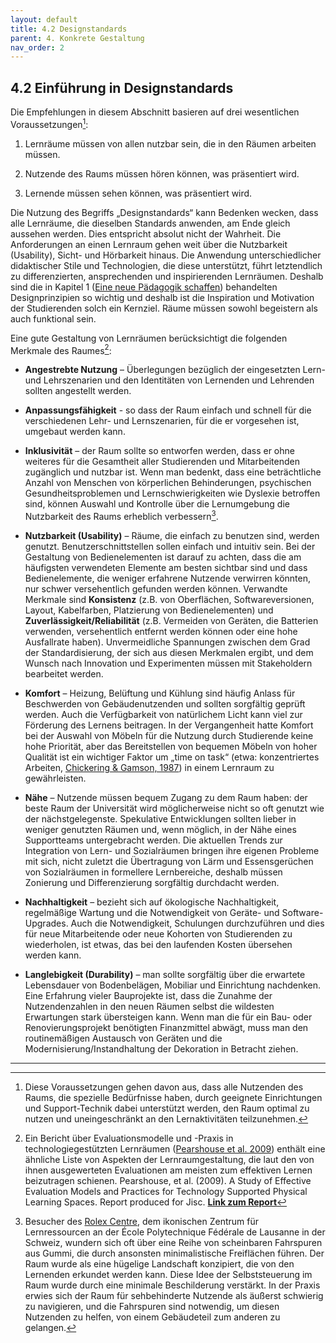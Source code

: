 ```yaml
---
layout: default
title: 4.2 Designstandards
parent: 4. Konkrete Gestaltung
nav_order: 2
---
```

## 4.2 Einführung in Designstandards

Die Empfehlungen in diesem Abschnitt basieren auf drei wesentlichen
Voraussetzungen[^8]:

1.  Lernräume müssen von allen nutzbar sein, die in den Räumen arbeiten
    müssen.

2.  Nutzende des Raums müssen hören können, was präsentiert wird.

3.  Lernende müssen sehen können, was präsentiert wird.

Die Nutzung des Begriffs „Designstandards“ kann Bedenken wecken, dass
alle Lernräume, die dieselben Standards anwenden, am Ende gleich
aussehen werden. Dies entspricht absolut nicht der Wahrheit. Die
Anforderungen an einen Lernraum gehen weit über die Nutzbarkeit
(Usability), Sicht- und Hörbarkeit hinaus. Die Anwendung
unterschiedlicher didaktischer Stile und Technologien, die diese
unterstützt, führt letztendlich zu differenzierten, ansprechenden und
inspirierenden Lernräumen. Deshalb sind die in Kapitel 1
([Eine neue Pädagogik schaffen](../01_Paedagogik/00_Paedagogik.md))
behandelten Designprinzipien so wichtig und deshalb
ist die Inspiration und Motivation der Studierenden solch ein Kernziel.
Räume müssen sowohl begeistern als auch funktional sein.

Eine gute Gestaltung von Lernräumen berücksichtigt die folgenden
Merkmale des Raumes[^9]:

-   **Angestrebte Nutzung** – Überlegungen bezüglich der eingesetzten
    Lern- und Lehrszenarien und den Identitäten von Lernenden und
    Lehrenden sollten angestellt werden.

-   **Anpassungsfähigkeit** - so dass der Raum einfach und schnell für
    die verschiedenen Lehr- und Lernszenarien, für die er vorgesehen
    ist, umgebaut werden kann.

-   **Inklusivität** – der Raum sollte so entworfen werden, dass er ohne
    weiteres für die Gesamtheit aller Studierenden und Mitarbeitenden
    zugänglich und nutzbar ist. Wenn man bedenkt, dass eine
    beträchtliche Anzahl von Menschen von körperlichen Behinderungen,
    psychischen Gesundheitsproblemen und Lernschwierigkeiten wie
    Dyslexie betroffen sind, können Auswahl und Kontrolle über die
    Lernumgebung die Nutzbarkeit des Raums erheblich verbessern[^10].

-   **Nutzbarkeit (Usability)** – Räume, die einfach zu benutzen sind,
    werden genutzt. Benutzerschnittstellen sollen einfach und intuitiv
    sein. Bei der Gestaltung von Bedienelementen ist darauf zu achten,
    dass die am häufigsten verwendeten Elemente am besten sichtbar sind
    und dass Bedienelemente, die weniger erfahrene Nutzende verwirren
    könnten, nur schwer versehentlich gefunden werden können. Verwandte
    Merkmale sind **Konsistenz** (z.B. von Oberflächen,
    Softwareversionen, Layout, Kabelfarben, Platzierung von
    Bedienelementen) und **Zuverlässigkeit/Reliabilität** (z.B.
    Vermeiden von Geräten, die Batterien verwenden, versehentlich
    entfernt werden können oder eine hohe Ausfallrate haben).
    Unvermeidliche Spannungen zwischen dem Grad der Standardisierung,
    der sich aus diesen Merkmalen ergibt, und dem Wunsch nach Innovation
    und Experimenten müssen mit Stakeholdern bearbeitet werden.

-   **Komfort** – Heizung, Belüftung und Kühlung sind häufig Anlass für
    Beschwerden von Gebäudenutzenden und sollten sorgfältig geprüft
    werden. Auch die Verfügbarkeit von natürlichem Licht kann viel zur
    Förderung des Lernens beitragen. In der Vergangenheit hatte Komfort
    bei der Auswahl von Möbeln für die Nutzung durch Studierende keine
    hohe Priorität, aber das Bereitstellen von bequemen Möbeln von hoher
    Qualität ist ein wichtiger Faktor um „time on task“ (etwa:
    konzentriertes Arbeiten, [Chickering & Gamson, 1987](../11_Referenzen.md)) in einem
    Lernraum zu gewährleisten.

-   **Nähe** – Nutzende müssen bequem Zugang zu dem Raum haben: der beste
    Raum der Universität wird möglicherweise nicht so oft genutzt wie
    der nächstgelegenste. Spekulative Entwicklungen sollten lieber in
    weniger genutzten Räumen und, wenn möglich, in der Nähe eines
    Supportteams untergebracht werden. Die aktuellen Trends zur
    Integration von Lern- und Sozialräumen bringen ihre eigenen Probleme
    mit sich, nicht zuletzt die Übertragung von Lärm und Essensgerüchen
    von Sozialräumen in formellere Lernbereiche, deshalb müssen
    Zonierung und Differenzierung sorgfältig durchdacht werden.

-   **Nachhaltigkeit** – bezieht sich auf ökologische Nachhaltigkeit,
    regelmäßige Wartung und die Notwendigkeit von Geräte- und
    Software-Upgrades. Auch die Notwendigkeit, Schulungen durchzuführen
    und dies für neue Mitarbeitende oder neue Kohorten von Studierenden zu
    wiederholen, ist etwas, das bei den laufenden Kosten übersehen
    werden kann.

-   **Langlebigkeit (Durability)** – man sollte sorgfältig über die
    erwartete Lebensdauer von Bodenbelägen, Mobiliar und Einrichtung
    nachdenken. Eine Erfahrung vieler Bauprojekte ist, dass die Zunahme
    der Nutzendenzahlen in den neuen Räumen selbst die wildesten
    Erwartungen stark übersteigen kann. Wenn man die für ein Bau- oder
    Renovierungsprojekt benötigten Finanzmittel abwägt, muss man den
    routinemäßigen Austausch von Geräten und die
    Modernisierung/Instandhaltung der Dekoration in Betracht ziehen.

---

[^8]: Diese Voraussetzungen gehen davon aus, dass alle Nutzenden des Raums,
        die spezielle Bedürfnisse haben, durch geeignete Einrichtungen und
        Support-Technik dabei unterstützt werden, den Raum
        optimal zu nutzen und uneingeschränkt an den Lernaktivitäten
        teilzunehmen.

[^9]: Ein Bericht über Evaluationsmodelle und -Praxis in
        technologiegestützten Lernräumen ([Pearshouse et al. 2009](../11_Referenzen.md)) enthält
        eine ähnliche Liste von Aspekten der Lernraumgestaltung, die laut
        den von ihnen ausgewerteten Evaluationen am meisten zum effektiven
        Lernen beizutragen schienen. Pearshouse, et al. (2009). A Study of
        Effective Evaluation Models and Practices for Technology Supported
        Physical Learning Spaces. Report produced for Jisc. **[Link zum Report](http://oro.open.ac.uk/29996/2/)**

[^10]: Besucher des [Rolex Centre](http://rolexlearningcenter.epfl.ch/), dem ikonischen Zentrum für
        Lernressourcen an der École Polytechnique Fédérale de Lausanne in
        der Schweiz, wundern sich oft über eine Reihe von scheinbaren
        Fahrspuren aus Gummi, die durch ansonsten minimalistische
        Freiflächen führen. Der Raum wurde als eine
        hügelige Landschaft konzipiert, die von den Lernenden erkundet
        werden kann. Diese Idee der Selbststeuerung im Raum wurde durch eine
        minimale Beschilderung verstärkt. In der Praxis erwies sich der Raum
        für sehbehinderte Nutzende als äußerst schwierig zu navigieren, und
        die Fahrspuren sind notwendig, um diesen Nutzenden zu helfen, von
        einem Gebäudeteil zum anderen zu gelangen.
